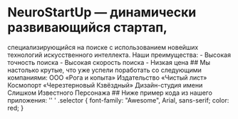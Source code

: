 # NeuroStartUp — динамически развивающийся стартап,
специализирующийся на поиске с использованием новейших технологий искусственного интеллекта. Наши преимущества: - Высокая точность поиска - Высокая скорость поиска - Низкая цена ## Мы настолько крутые,
что уже успели поработать со следующими компаниями: ООО «Рога и копыта» Издательство «Чиcтый лист» Космопорт «Черезтерновый Кзвёздный» Дизайн-студия имени Слишком Известного Персонажа ## Ниже пример кода из нашего приложения: '' '
 .selector {
  font-family: "Awesome", Arial, sans-serif;
  color: red;
}